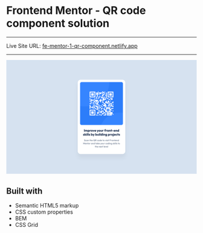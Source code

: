 # Frontend Mentor - QR code component solution

---

Live Site URL: [fe-mentor-1-qr-component.netlify.app](https://fe-mentor-1-qr-component.netlify.app/)

---

![QR Code component project preview](./design/project-preview.png)

## Built with

- Semantic HTML5 markup
- CSS custom properties
- BEM
- CSS Grid
